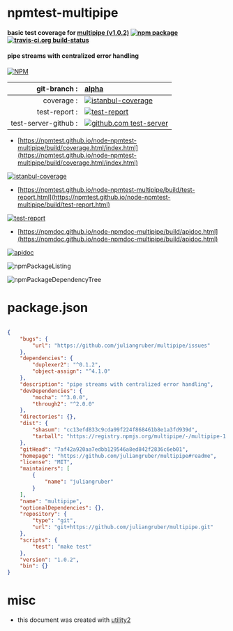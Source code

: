 # npmtest-multipipe

#### basic test coverage for  [multipipe (v1.0.2)](https://github.com/juliangruber/multipipe#readme)  [![npm package](https://img.shields.io/npm/v/npmtest-multipipe.svg?style=flat-square)](https://www.npmjs.org/package/npmtest-multipipe) [![travis-ci.org build-status](https://api.travis-ci.org/npmtest/node-npmtest-multipipe.svg)](https://travis-ci.org/npmtest/node-npmtest-multipipe)

#### pipe streams with centralized error handling

[![NPM](https://nodei.co/npm/multipipe.png?downloads=true&downloadRank=true&stars=true)](https://www.npmjs.com/package/multipipe)

| git-branch : | [alpha](https://github.com/npmtest/node-npmtest-multipipe/tree/alpha)|
|--:|:--|
| coverage : | [![istanbul-coverage](https://npmtest.github.io/node-npmtest-multipipe/build/coverage.badge.svg)](https://npmtest.github.io/node-npmtest-multipipe/build/coverage.html/index.html)|
| test-report : | [![test-report](https://npmtest.github.io/node-npmtest-multipipe/build/test-report.badge.svg)](https://npmtest.github.io/node-npmtest-multipipe/build/test-report.html)|
| test-server-github : | [![github.com test-server](https://npmtest.github.io/node-npmtest-multipipe/GitHub-Mark-32px.png)](https://npmtest.github.io/node-npmtest-multipipe/build/app/index.html) | | build-artifacts : | [![build-artifacts](https://npmtest.github.io/node-npmtest-multipipe/glyphicons_144_folder_open.png)](https://github.com/npmtest/node-npmtest-multipipe/tree/gh-pages/build)|

- [https://npmtest.github.io/node-npmtest-multipipe/build/coverage.html/index.html](https://npmtest.github.io/node-npmtest-multipipe/build/coverage.html/index.html)

[![istanbul-coverage](https://npmtest.github.io/node-npmtest-multipipe/build/screenCapture.buildCi.browser.%252Ftmp%252Fbuild%252Fcoverage.lib.html.png)](https://npmtest.github.io/node-npmtest-multipipe/build/coverage.html/index.html)

- [https://npmtest.github.io/node-npmtest-multipipe/build/test-report.html](https://npmtest.github.io/node-npmtest-multipipe/build/test-report.html)

[![test-report](https://npmtest.github.io/node-npmtest-multipipe/build/screenCapture.buildCi.browser.%252Ftmp%252Fbuild%252Ftest-report.html.png)](https://npmtest.github.io/node-npmtest-multipipe/build/test-report.html)

- [https://npmdoc.github.io/node-npmdoc-multipipe/build/apidoc.html](https://npmdoc.github.io/node-npmdoc-multipipe/build/apidoc.html)

[![apidoc](https://npmdoc.github.io/node-npmdoc-multipipe/build/screenCapture.buildCi.browser.%252Ftmp%252Fbuild%252Fapidoc.html.png)](https://npmdoc.github.io/node-npmdoc-multipipe/build/apidoc.html)

![npmPackageListing](https://npmtest.github.io/node-npmtest-multipipe/build/screenCapture.npmPackageListing.svg)

![npmPackageDependencyTree](https://npmtest.github.io/node-npmtest-multipipe/build/screenCapture.npmPackageDependencyTree.svg)



# package.json

```json

{
    "bugs": {
        "url": "https://github.com/juliangruber/multipipe/issues"
    },
    "dependencies": {
        "duplexer2": "^0.1.2",
        "object-assign": "^4.1.0"
    },
    "description": "pipe streams with centralized error handling",
    "devDependencies": {
        "mocha": "^3.0.0",
        "through2": "^2.0.0"
    },
    "directories": {},
    "dist": {
        "shasum": "cc13efd833c9cda99f224f868461b8e1a3fd939d",
        "tarball": "https://registry.npmjs.org/multipipe/-/multipipe-1.0.2.tgz"
    },
    "gitHead": "7af42a920aa7edbb129546a8ed842f2836c6eb01",
    "homepage": "https://github.com/juliangruber/multipipe#readme",
    "license": "MIT",
    "maintainers": [
        {
            "name": "juliangruber"
        }
    ],
    "name": "multipipe",
    "optionalDependencies": {},
    "repository": {
        "type": "git",
        "url": "git+https://github.com/juliangruber/multipipe.git"
    },
    "scripts": {
        "test": "make test"
    },
    "version": "1.0.2",
    "bin": {}
}
```



# misc
- this document was created with [utility2](https://github.com/kaizhu256/node-utility2)
